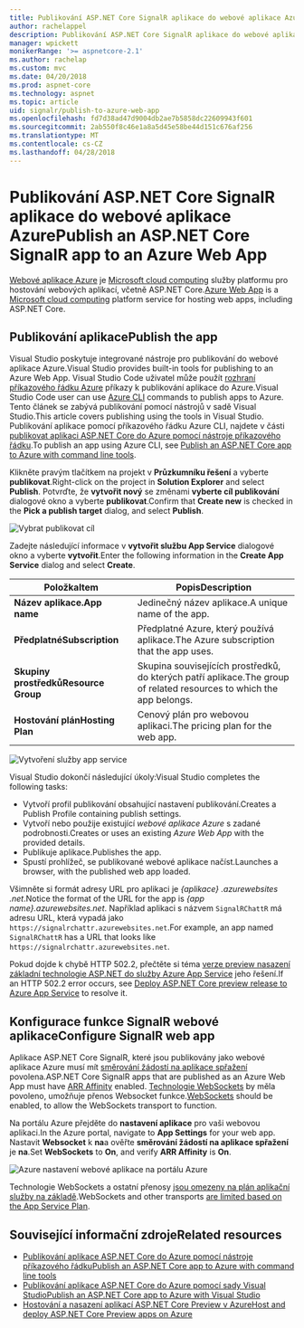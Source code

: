 ```yaml
---
title: Publikování ASP.NET Core SignalR aplikace do webové aplikace Azure
author: rachelappel
description: Publikování ASP.NET Core SignalR aplikace do webové aplikace Azure
manager: wpickett
monikerRange: '>= aspnetcore-2.1'
ms.author: rachelap
ms.custom: mvc
ms.date: 04/20/2018
ms.prod: aspnet-core
ms.technology: aspnet
ms.topic: article
uid: signalr/publish-to-azure-web-app
ms.openlocfilehash: fd7d38ad47d9004db2ae7b5858dc22609943f601
ms.sourcegitcommit: 2ab550f8c46e1a8a5d45e58be44d151c676af256
ms.translationtype: MT
ms.contentlocale: cs-CZ
ms.lasthandoff: 04/28/2018
---
```

# <a name="publish-an-aspnet-core-signalr-app-to-an-azure-web-app"></a><span data-ttu-id="e23d9-103">Publikování ASP.NET Core SignalR aplikace do webové aplikace Azure</span><span class="sxs-lookup"><span data-stu-id="e23d9-103">Publish an ASP.NET Core SignalR app to an Azure Web App</span></span>

<span data-ttu-id="e23d9-104">[Webové aplikace Azure](/azure/app-service/app-service-web-overview) je [Microsoft cloud computing](https://azure.microsoft.com/) služby platformu pro hostování webových aplikací, včetně ASP.NET Core.</span><span class="sxs-lookup"><span data-stu-id="e23d9-104">[Azure Web App](/azure/app-service/app-service-web-overview) is a [Microsoft cloud computing](https://azure.microsoft.com/) platform service for hosting web apps, including ASP.NET Core.</span></span>

## <a name="publish-the-app"></a><span data-ttu-id="e23d9-105">Publikování aplikace</span><span class="sxs-lookup"><span data-stu-id="e23d9-105">Publish the app</span></span>

<span data-ttu-id="e23d9-106">Visual Studio poskytuje integrované nástroje pro publikování do webové aplikace Azure.</span><span class="sxs-lookup"><span data-stu-id="e23d9-106">Visual Studio provides built-in tools for publishing to an Azure Web App.</span></span> <span data-ttu-id="e23d9-107">Visual Studio Code uživatel může použít [rozhraní příkazového řádku Azure](/cli/azure) příkazy k publikování aplikace do Azure.</span><span class="sxs-lookup"><span data-stu-id="e23d9-107">Visual Studio Code user can use [Azure CLI](/cli/azure) commands to publish apps to Azure.</span></span> <span data-ttu-id="e23d9-108">Tento článek se zabývá publikování pomocí nástrojů v sadě Visual Studio.</span><span class="sxs-lookup"><span data-stu-id="e23d9-108">This article covers publishing using the tools in Visual Studio.</span></span> <span data-ttu-id="e23d9-109">Publikování aplikace pomocí příkazového řádku Azure CLI, najdete v části [publikovat aplikaci ASP.NET Core do Azure pomocí nástroje příkazového řádku](xref:tutorials/publish-to-azure-webapp-using-cli).</span><span class="sxs-lookup"><span data-stu-id="e23d9-109">To publish an app using Azure CLI, see [Publish an ASP.NET Core app to Azure with command line tools](xref:tutorials/publish-to-azure-webapp-using-cli).</span></span>

<span data-ttu-id="e23d9-110">Klikněte pravým tlačítkem na projekt v **Průzkumníku řešení** a vyberte **publikovat**.</span><span class="sxs-lookup"><span data-stu-id="e23d9-110">Right-click on the project in **Solution Explorer** and select **Publish**.</span></span> <span data-ttu-id="e23d9-111">Potvrďte, že **vytvořit nový** se změnami **vyberte cíl publikování** dialogové okno a vyberte **publikovat**.</span><span class="sxs-lookup"><span data-stu-id="e23d9-111">Confirm that **Create new** is checked in the **Pick a publish target** dialog, and select **Publish**.</span></span>

![Vybrat publikovat cíl](publish-to-azure-web-app/_static/pick-publish-target-dialog.png)

<span data-ttu-id="e23d9-113">Zadejte následující informace v **vytvořit službu App Service** dialogové okno a vyberte **vytvořit**.</span><span class="sxs-lookup"><span data-stu-id="e23d9-113">Enter the following information in the **Create App Service** dialog and select **Create**.</span></span>

| <span data-ttu-id="e23d9-114">Položka</span><span class="sxs-lookup"><span data-stu-id="e23d9-114">Item</span></span> | <span data-ttu-id="e23d9-115">Popis</span><span class="sxs-lookup"><span data-stu-id="e23d9-115">Description</span></span> |
| ---- | ----------- |
| <span data-ttu-id="e23d9-116">**Název aplikace.**</span><span class="sxs-lookup"><span data-stu-id="e23d9-116">**App name**</span></span> | <span data-ttu-id="e23d9-117">Jedinečný název aplikace.</span><span class="sxs-lookup"><span data-stu-id="e23d9-117">A unique name of the app.</span></span> |
| <span data-ttu-id="e23d9-118">**Předplatné**</span><span class="sxs-lookup"><span data-stu-id="e23d9-118">**Subscription**</span></span> | <span data-ttu-id="e23d9-119">Předplatné Azure, který používá aplikace.</span><span class="sxs-lookup"><span data-stu-id="e23d9-119">The Azure subscription that the app uses.</span></span> |
| <span data-ttu-id="e23d9-120">**Skupiny prostředků**</span><span class="sxs-lookup"><span data-stu-id="e23d9-120">**Resource Group**</span></span> | <span data-ttu-id="e23d9-121">Skupina souvisejících prostředků, do kterých patří aplikace.</span><span class="sxs-lookup"><span data-stu-id="e23d9-121">The group of related resources to which the app belongs.</span></span>  |
| <span data-ttu-id="e23d9-122">**Hostování plán**</span><span class="sxs-lookup"><span data-stu-id="e23d9-122">**Hosting Plan**</span></span> | <span data-ttu-id="e23d9-123">Cenový plán pro webovou aplikaci.</span><span class="sxs-lookup"><span data-stu-id="e23d9-123">The pricing plan for the web app.</span></span> |

![Vytvoření služby app service](publish-to-azure-web-app/_static/create-app-service-dialog.png)

<span data-ttu-id="e23d9-125">Visual Studio dokončí následující úkoly:</span><span class="sxs-lookup"><span data-stu-id="e23d9-125">Visual Studio completes the following tasks:</span></span>

* <span data-ttu-id="e23d9-126">Vytvoří profil publikování obsahující nastavení publikování.</span><span class="sxs-lookup"><span data-stu-id="e23d9-126">Creates a Publish Profile containing publish settings.</span></span>
* <span data-ttu-id="e23d9-127">Vytvoří nebo použije existující *webové aplikace Azure* s zadané podrobnosti.</span><span class="sxs-lookup"><span data-stu-id="e23d9-127">Creates or uses an existing *Azure Web App* with the provided details.</span></span>
* <span data-ttu-id="e23d9-128">Publikuje aplikace.</span><span class="sxs-lookup"><span data-stu-id="e23d9-128">Publishes the app.</span></span>
* <span data-ttu-id="e23d9-129">Spustí prohlížeč, se publikované webové aplikace načíst.</span><span class="sxs-lookup"><span data-stu-id="e23d9-129">Launches a browser, with the published web app loaded.</span></span>

<span data-ttu-id="e23d9-130">Všimněte si formát adresy URL pro aplikaci je *{aplikace} .azurewebsites .net*.</span><span class="sxs-lookup"><span data-stu-id="e23d9-130">Notice the format of the URL for the app is *{app name}.azurewebsites.net*.</span></span> <span data-ttu-id="e23d9-131">Například aplikaci s názvem `SignalRChattR` má adresu URL, která vypadá jako `https://signalrchattr.azurewebsites.net`.</span><span class="sxs-lookup"><span data-stu-id="e23d9-131">For example, an app named `SignalRChattR` has a URL that looks like `https://signalrchattr.azurewebsites.net`.</span></span>

<span data-ttu-id="e23d9-132">Pokud dojde k chybě HTTP 502.2, přečtěte si téma [verze preview nasazení základní technologie ASP.NET do služby Azure App Service](xref:host-and-deploy/azure-apps/index) jeho řešení.</span><span class="sxs-lookup"><span data-stu-id="e23d9-132">If an HTTP 502.2 error occurs, see [Deploy ASP.NET Core preview release to Azure App Service](xref:host-and-deploy/azure-apps/index) to resolve it.</span></span>

## <a name="configure-signalr-web-app"></a><span data-ttu-id="e23d9-133">Konfigurace funkce SignalR webové aplikace</span><span class="sxs-lookup"><span data-stu-id="e23d9-133">Configure SignalR web app</span></span>

<span data-ttu-id="e23d9-134">Aplikace ASP.NET Core SignalR, které jsou publikovány jako webové aplikace Azure musí mít [směrování žádostí na aplikace spřažení](https://en.wikipedia.org/wiki/Application_Request_Routing) povolena.</span><span class="sxs-lookup"><span data-stu-id="e23d9-134">ASP.NET Core SignalR apps that are published as an Azure Web App must have [ARR Affinity](https://en.wikipedia.org/wiki/Application_Request_Routing) enabled.</span></span> <span data-ttu-id="e23d9-135">[Technologie WebSockets](xref:fundamentals/websockets) by měla povoleno, umožňuje přenos Websocket funkce.</span><span class="sxs-lookup"><span data-stu-id="e23d9-135">[WebSockets](xref:fundamentals/websockets) should be enabled, to allow the WebSockets transport to function.</span></span>

<span data-ttu-id="e23d9-136">Na portálu Azure přejděte do **nastavení aplikace** pro vaši webovou aplikaci.</span><span class="sxs-lookup"><span data-stu-id="e23d9-136">In the Azure portal, navigate to **App Settings** for your web app.</span></span> <span data-ttu-id="e23d9-137">Nastavit **Websocket** k **na**a ověřte **směrování žádostí na aplikace spřažení** je **na**.</span><span class="sxs-lookup"><span data-stu-id="e23d9-137">Set **WebSockets** to **On**, and verify **ARR Affinity** is **On**.</span></span>

![Azure nastavení webové aplikace na portálu Azure](publish-to-azure-web-app/_static/azure-web-app-settings.png)

 <span data-ttu-id="e23d9-139">Technologie WebSockets a ostatní přenosy [jsou omezeny na plán aplikační služby na základě](/azure/azure-subscription-service-limits#app-service-limits).</span><span class="sxs-lookup"><span data-stu-id="e23d9-139">WebSockets and other transports [are limited based on the App Service Plan](/azure/azure-subscription-service-limits#app-service-limits).</span></span>

## <a name="related-resources"></a><span data-ttu-id="e23d9-140">Související informační zdroje</span><span class="sxs-lookup"><span data-stu-id="e23d9-140">Related resources</span></span>

* [<span data-ttu-id="e23d9-141">Publikování aplikace ASP.NET Core do Azure pomocí nástroje příkazového řádku</span><span class="sxs-lookup"><span data-stu-id="e23d9-141">Publish an ASP.NET Core app to Azure with command line tools</span></span>](xref:tutorials/publish-to-azure-webapp-using-cli?tabs=windows)
* [<span data-ttu-id="e23d9-142">Publikování aplikace ASP.NET Core do Azure pomocí sady Visual Studio</span><span class="sxs-lookup"><span data-stu-id="e23d9-142">Publish an ASP.NET Core app to Azure with Visual Studio</span></span>](xref:tutorials/publish-to-azure-webapp-using-vs)
* [<span data-ttu-id="e23d9-143">Hostování a nasazení aplikací ASP.NET Core Preview v Azure</span><span class="sxs-lookup"><span data-stu-id="e23d9-143">Host and deploy ASP.NET Core Preview apps on Azure</span></span>](xref:host-and-deploy/azure-apps/index#deploy-aspnet-core-preview-release-to-azure-app-service)
